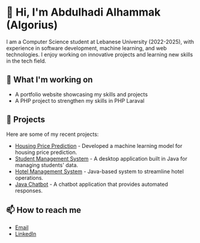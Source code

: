 # 👋 Hi, I'm Abdulhadi Alhammak (Algorius)

I am a Computer Science student at Lebanese University (2022-2025), with experience in software development, machine learning, and web technologies. I enjoy working on innovative projects and learning new skills in the tech field. 

## 🔭 What I'm working on
- A portfolio website showcasing my skills and projects
- A PHP project to strengthen my skills in PHP Laraval 

## 🚀 Projects
Here are some of my recent projects:

- [Housing Price Prediction](https://github.com/AlgoriusAlhammak/HousingPricePrediction.git) - Developed a machine learning model for housing price prediction.
- [Student Management System](https://github.com/AlgoriusAlhammak/Grading-System-Management.git) - A desktop application built in Java for managing students' data.
- [Hotel Management System](https://github.com/AlgoriusAlhammak/Hotel-System-Management-.git) - Java-based system to streamline hotel operations.
- [Java Chatbot](https://github.com/AlgoriusAlhammak/ChatBotJava.git) - A chatbot application that provides automated responses.

## 📫 How to reach me
- [Email](abdulhadialhammak@gmail.com)
- [LinkedIn](https://www.linkedin.com/in/abdulhadialhammak/)

